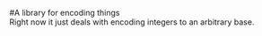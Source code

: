 #A library for encoding things  
Right now it just deals with encoding integers to an arbitrary base.